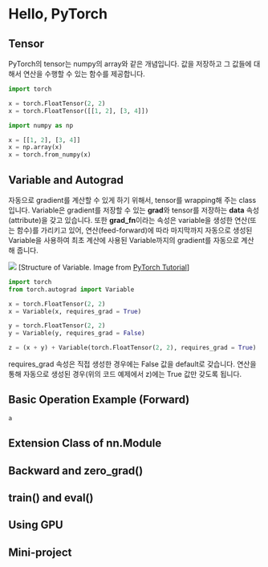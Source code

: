 # Hello, PyTorch

## Tensor

PyTorch의 tensor는 numpy의 array와 같은 개념입니다. 값을 저장하고 그 값들에 대해서 연산을 수행할 수 있는 함수를 제공합니다.

```python
import torch

x = torch.FloatTensor(2, 2)
x = torch.FloatTensor([[1, 2], [3, 4]])

import numpy as np

x = [[1, 2], [3, 4]]
x = np.array(x)
x = torch.from_numpy(x)
```

## Variable and Autograd

자동으로 gradient를 계산할 수 있게 하기 위해서, tensor를 wrapping해 주는 class입니다. Variable은 gradient를 저장할 수 있는 **grad**와 tensor를 저장하는 **data** 속성(attribute)을 갖고 있습니다. 또한 **grad_fn**이라는 속성은 variable을 생성한 연산(또는 함수)를 가리키고 있어, 연산(feed-forward)에 따라 마지막까지 자동으로 생성된 Variable을 사용하여 최초 계산에 사용된 Variable까지의 gradient를 자동으로 계산 해 줍니다.

![](http://pytorch.org/tutorials/_images/Variable.png)
[Structure of Variable. Image from [PyTorch Tutorial](http://pytorch.org/tutorials/beginner/deep_learning_60min_blitz.html)]

```python
import torch
from torch.autograd import Variable

x = torch.FloatTensor(2, 2)
x = Variable(x, requires_grad = True)

y = torch.FloatTensor(2, 2)
y = Variable(y, requires_grad = False)

z = (x + y) + Variable(torch.FloatTensor(2, 2), requires_grad = True)
```

requires_grad 속성은 직접 생성한 경우에는 False 값을 default로 갖습니다. 연산을 통해 자동으로 생성된 경우(위의 코드 예제에서 z)에는 True 값만 갖도록 됩니다. 

## Basic Operation Example (Forward)

```python
a
```

## Extension Class of nn.Module

## Backward and zero_grad()

## train() and eval()

## Using GPU

## Mini-project